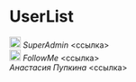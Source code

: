# UserList

<img src="https://cdn.pixabay.com/photo/2014/04/03/11/46/crown-312077_960_720.png" alt="Символ короны" width="20"> _SuperAdmin_ <ссылка>  
<img src="https://illustoon.com/photo/327.png" alt="Символ короны" width="20"> _FollowMe_ <ссылка>  
_Анастасия Пупкина_ <ссылка> 

